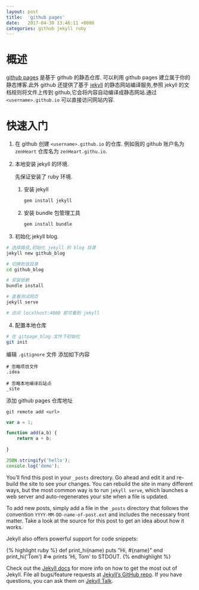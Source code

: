 ```yaml
---
layout: post
title:  'github pages'
date:   2017-04-30 13:46:11 +0800
categories: github jekyll ruby
---
```



# 概述

[github pages](https://pages.github.com/)  是基于 github 的静态仓库.
可以利用 github pages 建立属于你的静态博客.此外 github 还提供了基于 [jekyll](http://jekyllrb.com/)
的静态网站编译服务,参照 jekyll 的文档规则将文件上传到 github,它会将内容自动编译成静态网站.通过 `<username>.github.io` 可以直接访问网站内容.

# 快速入门
1. 在 github 创建 `<username>.github.io` 的仓库.
例如我的 github 账户名为 `zenHeart` 仓库名为 `zenHeart.githu.io`.

2. 本地安装 jekyll 的环境.

    先保证安装了 ruby 环境.
    
    1. 安装 jekyll
        
        ```bash
        gem install jekyll
        ```
    2. 安装 bundle 包管理工具
    
        ```bash
        gem install bundle 
        ```

3. 初始化 jekyll blog.

```bash
# 选择路径,初始化 jekyll 的 blog 目录
jekyll new github_blog 

# 切换到该目录
cd github_blog

# 安装依赖
bundle install

# 查看测试网页
jekyll serve

# 访问 localhost:4000 即可看到 jekyll 
```

4. 配置本地仓库

```bash
# 在 gitpage_blog 文件下初始化  
git init
```

编辑 `.gitignore` 文件
添加如下内容

```text
# 忽略项目文件
.idea

# 忽略本地编译后站点
_site
```
    
添加 github pages 仓库地址

```git
git remote add <url> 
```



    

```js
var a = 1;

function add(a,b) {
    return a + b;
  
}

JSON.stringify('hello');
console.log('demo');
```


You’ll find this post in your `_posts` directory. Go ahead and edit it and re-build the site to see your changes. You can rebuild the site in many different ways, but the most common way is to run `jekyll serve`, which launches a web server and auto-regenerates your site when a file is updated.

To add new posts, simply add a file in the `_posts` directory that follows the convention `YYYY-MM-DD-name-of-post.ext` and includes the necessary front matter. Take a look at the source for this post to get an idea about how it works.

Jekyll also offers powerful support for code snippets:

{% highlight ruby %}
def print_hi(name)
  puts "Hi, #{name}"
end
print_hi('Tom')
#=> prints 'Hi, Tom' to STDOUT.
{% endhighlight %}

Check out the [Jekyll docs][jekyll-docs] for more info on how to get the most out of Jekyll. File all bugs/feature requests at [Jekyll’s GitHub repo][jekyll-gh]. If you have questions, you can ask them on [Jekyll Talk][jekyll-talk].

[jekyll-docs]: https://jekyllrb.com/docs/home
[jekyll-gh]:   https://github.com/jekyll/jekyll
[jekyll-talk]: https://talk.jekyllrb.com/
